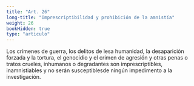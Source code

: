 ```yaml
---
title: "Art. 26"
long-title: "Imprescriptibilidad y prohibición de la amnistía"
weight: 26
bookHidden: true
type: "articulo"
---
```


Los crímenes de guerra, los delitos de lesa humanidad, la desaparición forzada y la tortura, el genocidio y el crimen de agresión y otras penas o tratos crueles, inhumanos o degradantes son imprescriptibles, inamnistiables y no serán susceptiblesde ningún impedimento a la investigación.
